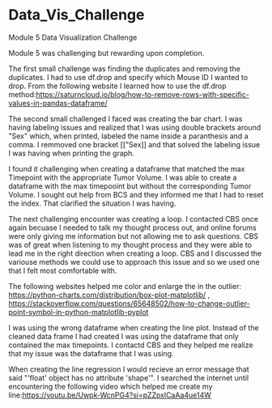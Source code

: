 # Data_Vis_Challenge
Module 5 Data Visualization Challenge

Module 5 was challenging but rewarding upon completion. 

The first small challenge was finding the duplicates and removing the duplicates. I had to use df.drop and specify which Mouse ID I wanted to drop. From the following website I learned how to use the df.drop method:https://saturncloud.io/blog/how-to-remove-rows-with-specific-values-in-pandas-dataframe/

The second small challenged I faced was creating the bar chart. I was having labeling issues and realized that I was using double brackets around "Sex" which, when printed, labeled the name inside a paranthesis and a comma. I remmoved one bracket [["Sex]] and that solved the labeling issue I was having when printing the graph. 

I found it challenging when creating a dataframe that matched the max Timepoint with the appropriate Tumor Volume. I was able to create a dataframe with the max timepooint but without the corresponding Tumor Volume. I sought out help from BCS and they informed me that I had to reset the index. That clarified the situation I was having. 

The next challenging encounter was creating a loop. I contacted CBS once again becuase I needed to talk my thought process out, and online forums were only giving me information but not allowing me to ask questions. CBS was of great when listening to my thought process and they were able to lead me in the right direction when creating a loop. CBS and I discussed the variouse methods we could use to approach this issue and so we used one that I felt most comfortable with. 

The following websites helped me color and enlarge the in the outlier: https://python-charts.com/distribution/box-plot-matplotlib/ , https://stackoverflow.com/questions/65648502/how-to-change-outlier-point-symbol-in-python-matplotlib-pyplot 


I was using the wrong dataframe when creating the line plot. Instead of the cleaned data frame I had created I was using the dataframe that only contained the max timepoints. I contactd CBS and they helped me realize that my issue was the dataframe that I was using. 

When creating the line regression I would recieve an error message that said "'float' object has no attribute 'shape'". I searched the internet until encountering the following video which helped me create my line:https://youtu.be/Uwpk-WcnPG4?si=pZZpxlCaAa4ue14W

